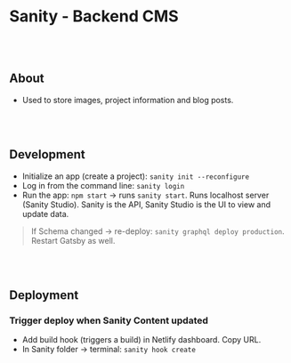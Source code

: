 # Sanity - Backend CMS

  <br>
  <br>

## About

- Used to store images, project information and blog posts.

  <br>
  <br>

## Development

- Initialize an app (create a project): `sanity init --reconfigure`
- Log in from the command line: `sanity login`
- Run the app: `npm start` -> runs `sanity start`. Runs localhost server (Sanity Studio). Sanity is the API, Sanity Studio is the UI to view and update data.

> If Schema changed -> re-deploy: `sanity graphql deploy production`. Restart Gatsby as well.

<br>
<br>

## Deployment

### Trigger deploy when Sanity Content updated

- Add build hook (triggers a build) in Netlify dashboard. Copy URL.
- In Sanity folder -> terminal: `sanity hook create`
